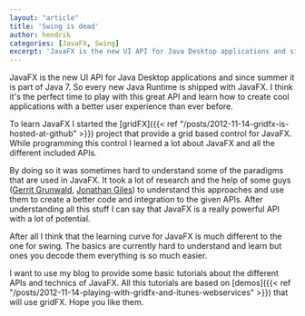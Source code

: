 ```yaml
---
layout: "article"
title: 'Swing is dead'
author: hendrik
categories: [JavaFX, Swing]
excerpt: 'JavaFX is the new UI API for Java Desktop applications and since summer it is part of Java 7. In this post I share my thought about the new UI toolkit and what such move means for Swing development'
---
```

JavaFX is the new UI API for Java Desktop applications and since summer it is part of Java 7. So every new Java Runtime is shipped with JavaFX. I think it's the perfect time to play with this great API and learn how to create cool applications with a better user experience than ever before.

To learn JavaFX I started the [gridFX]({{< ref "/posts/2012-11-14-gridfx-is-hosted-at-github" >}}) project that provide a grid based control for JavaFX. While programming this control I learned a lot about JavaFX and all the different included APIs.

By doing so it was sometimes hard to understand some of the paradigms that are used in JavaFX. It took a lot of research and the help of some guys ([Gerrit Grunwald](http://harmoniccode.blogspot.de), [Jonathan Giles](http://jonathangiles.net)) to understand this approaches and use them to create a better code and integration to the given APIs. After understanding all this stuff I can say that JavaFX is a really powerful API with a lot of potential.

After all I think that the learning curve for JavaFX is much different to the one for swing. The basics are currently hard to understand and learn but ones you decode them everything is so much easier.

I want to use my blog to provide some basic tutorials about the different APIs and technics of JavaFX. All this tutorials are based on [demos]({{< ref "/posts/2012-11-14-playing-with-gridfx-and-itunes-webservices" >}}) that will use gridFX. Hope you like them.
